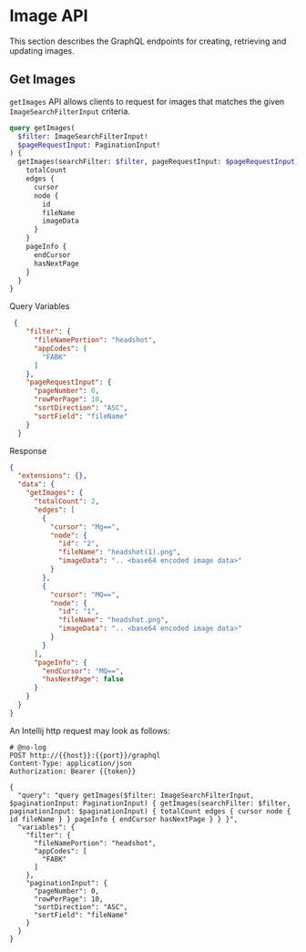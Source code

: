 # Image API
This section describes the GraphQL endpoints for creating, retrieving and updating images.

## Get Images

`getImages` API allows clients to request for images that matches the given `ImageSearchFilterInput` criteria.

```graphql
query getImages(
  $filter: ImageSearchFilterInput!
  $pageRequestInput: PaginationInput!
) {
  getImages(searchFilter: $filter, pageRequestInput: $pageRequestInput) {
    totalCount
    edges {
      cursor
      node {
        id
        fileName
        imageData
      }
    }
    pageInfo {
      endCursor
      hasNextPage
    }
  }
}
```

Query Variables
```json
 {
    "filter": {
      "fileNamePortion": "headshot",
      "appCodes": [
        "FABK"
      ]
    },
    "pageRequestInput": {
      "pageNumber": 0,
      "rowPerPage": 10,
      "sortDirection": "ASC",
      "sortField": "fileName"
    }
  }
```

Response
```json
{
  "extensions": {},
  "data": {
    "getImages": {
      "totalCount": 2,
      "edges": [
        {
          "cursor": "Mg==",
          "node": {
            "id": "2",
            "fileName": "headshot(1).png",
            "imageData": ".. <base64 encoded image data>"
          }
        },
        {
          "cursor": "MQ==",
          "node": {
            "id": "1",
            "fileName": "headshot.png",
            "imageData": ".. <base64 encoded image data>"
          }
        }
      ],
      "pageInfo": {
        "endCursor": "MQ==",
        "hasNextPage": false
      }
    }
  }
}
```

An Intellij http request may look as follows:

```http request
# @no-log
POST http://{{host}}:{{port}}/graphql
Content-Type: application/json
Authorization: Bearer {{token}}

{
  "query": "query getImages($filter: ImageSearchFilterInput, $paginationInput: PaginationInput) { getImages(searchFilter: $filter, paginationInput: $paginationInput) { totalCount edges { cursor node { id fileName } } pageInfo { endCursor hasNextPage } } }",
  "variables": {
    "filter": {
      "fileNamePortion": "headshot",
      "appCodes": [
        "FABK"
      ]
    },
    "paginationInput": {
      "pageNumber": 0,
      "rowPerPage": 10,
      "sortDirection": "ASC",
      "sortField": "fileName"
    }
  }
}
```